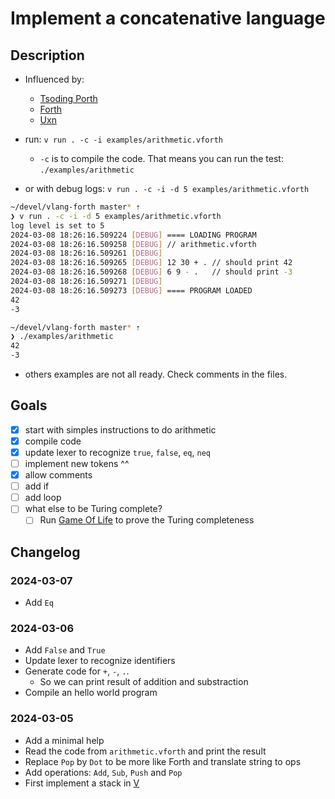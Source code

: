 # Implement a concatenative language

## Description

- Influenced by:
    - [Tsoding Porth](https://www.youtube.com/playlist?list=PLpM-Dvs8t0VbMZA7wW9aR3EtBqe2kinu4)
    - [Forth](https://forth-standard.org/)
    - [Uxn](https://wiki.xxiivv.com/site/uxn.html)

- run: `v run . -c -i examples/arithmetic.vforth`
    - `-c` is to compile the code. That means you can run the test: `./examples/arithmetic`
- or with debug logs: `v run . -c -i -d 5 examples/arithmetic.vforth`

```sh
~/devel/vlang-forth master* ⇡
❯ v run . -c -i -d 5 examples/arithmetic.vforth
log level is set to 5
2024-03-08 18:26:16.509224 [DEBUG] ==== LOADING PROGRAM
2024-03-08 18:26:16.509258 [DEBUG] // arithmetic.vforth
2024-03-08 18:26:16.509261 [DEBUG]
2024-03-08 18:26:16.509265 [DEBUG] 12 30 + . // should print 42
2024-03-08 18:26:16.509268 [DEBUG] 6 9 - .   // should print -3
2024-03-08 18:26:16.509271 [DEBUG]
2024-03-08 18:26:16.509273 [DEBUG] ==== PROGRAM LOADED
42
-3

~/devel/vlang-forth master* ⇡
❯ ./examples/arithmetic
42
-3
```

- others examples are not all ready. Check comments in the files.

## Goals

- [x] start with simples instructions to do arithmetic
- [x] compile code
- [x] update lexer to recognize `true`, `false`, `eq`, `neq`
- [ ] implement new tokens ^^
- [x] allow comments
- [ ] add if
- [ ] add loop
- [ ] what else to be Turing complete?
    - [ ] Run [Game Of Life](https://en.wikipedia.org/wiki/Conway%27s_Game_of_Life) to prove the Turing completeness

## Changelog

### 2024-03-07
- Add `Eq`

### 2024-03-06
- Add `False` and `True`
- Update lexer to recognize identifiers
- Generate code for `+`, `-`, `.`.
    - So we can print result of addition and substraction
- Compile an hello world program

### 2024-03-05
- Add a minimal help
- Read the code from `arithmetic.vforth` and print the result
- Replace `Pop` by `Dot` to be more like Forth and translate string to ops
- Add operations: `Add`, `Sub`, `Push` and `Pop`
- First implement a stack in [V](https://github.com/vlang/v/blob/master/doc/docs.md)
